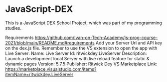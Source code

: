 # JavaScript-DEX
This is a JavaScript DEX School Project, which was part of my programming studies.

Requirements
https://github.com/Ivan-on-Tech-Academy/js-prog-course-2021/blob/main/README.md#requirements
Add your Server Url and API key on the dex.js file.
Remember to use the VS extension to open the app with Live Server:
Name: Live Server
Id: ritwickdey.LiveServer
Description: Launch a development local Server with live reload feature for static & dynamic pages
Version: 5.7.5
Publisher: Ritwick Dey
VS Marketplace Link: https://marketplace.visualstudio.com/items?itemName=ritwickdey.LiveServer

